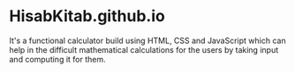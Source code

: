 # HisabKitab.github.io
It's a functional calculator build using HTML, CSS and JavaScript which can help in the difficult mathematical calculations for the users by taking input and computing it for them.
